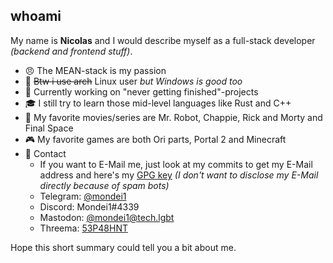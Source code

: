 ## whoami

My name is **Nicolas** and I would describe myself as a full-stack developer *(backend and frontend stuff)*.

- 😠 The MEAN-stack is my passion
- 🐧 ~~Btw i use arch~~ Linux user *but Windows is good too*
- 🔭 Currently working on "never getting finished"-projects
- 🎓 I still try to learn those mid-level languages like Rust and C++
- 🍿 My favorite movies/series are Mr. Robot, Chappie, Rick and Morty and Final Space
- 🎮 My favorite games are both Ori parts, Portal 2 and Minecraft
- 💬 Contact
  - If you want to E-Mail me, just look at my commits to get my E-Mail address and here's my [GPG key](https://keyserver.ubuntu.com/pks/lookup?op=get&search=0x9f041488a934cdb66335fc94d291cc27c9afc95b) *(I don't want to disclose my E-Mail directly because of spam bots)*
  - Telegram: [@mondei1](https://t.me/mondei1)
  - Discord: Mondei1#4339
  - Mastodon: [@mondei1@tech.lgbt](https://tech.lgbt/@mondei1)
  - Threema: [53P48HNT](https://threema.id/53P48HNT)

Hope this short summary could tell you a bit about me.


<!--
Here are some ideas to get you started:

- 🔭 I’m currently working on ...
- 🌱 I’m currently learning ...
- 👯 I’m looking to collaborate on ...
- 🤔 I’m looking for help with ...
- 💬 Ask me about ...
- 📫 How to reach me: ...
- 😄 Pronouns: ...
- ⚡ Fun fact: ...
-->
